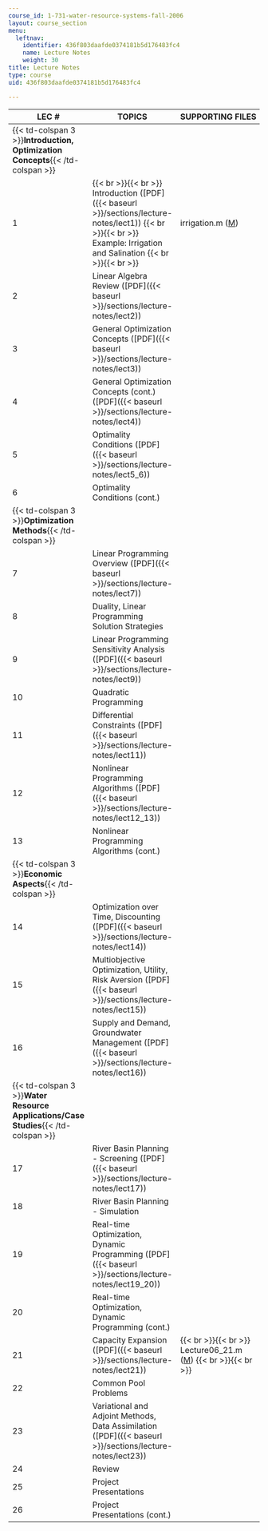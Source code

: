 ```yaml
---
course_id: 1-731-water-resource-systems-fall-2006
layout: course_section
menu:
  leftnav:
    identifier: 436f803daafde0374181b5d176483fc4
    name: Lecture Notes
    weight: 30
title: Lecture Notes
type: course
uid: 436f803daafde0374181b5d176483fc4

---
```


| LEC # | TOPICS | SUPPORTING FILES |
| --- | --- | --- |
| {{< td-colspan 3 >}}**Introduction, Optimization Concepts**{{< /td-colspan >}} |||
| 1 |  {{< br >}}{{< br >}} Introduction ([PDF]({{< baseurl >}}/sections/lecture-notes/lect1)) {{< br >}}{{< br >}} Example: Irrigation and Salination {{< br >}}{{< br >}}  | irrigation.m ([M](/courses/civil-and-environmental-engineering/1-731-water-resource-systems-fall-2006/lecture-notes/irrigation.m)) |
| 2 | Linear Algebra Review ([PDF]({{< baseurl >}}/sections/lecture-notes/lect2)) | &nbsp; |
| 3 | General Optimization Concepts ([PDF]({{< baseurl >}}/sections/lecture-notes/lect3)) | &nbsp; |
| 4 | General Optimization Concepts (cont.) ([PDF]({{< baseurl >}}/sections/lecture-notes/lect4)) | &nbsp; |
| 5 | Optimality Conditions ([PDF]({{< baseurl >}}/sections/lecture-notes/lect5_6)) | &nbsp; |
| 6 | Optimality Conditions (cont.) | &nbsp; |
| {{< td-colspan 3 >}}**Optimization Methods**{{< /td-colspan >}} |||
| 7 | Linear Programming Overview ([PDF]({{< baseurl >}}/sections/lecture-notes/lect7)) | &nbsp; |
| 8 | Duality, Linear Programming Solution Strategies | &nbsp; |
| 9 | Linear Programming Sensitivity Analysis ([PDF]({{< baseurl >}}/sections/lecture-notes/lect9)) | &nbsp; |
| 10 | Quadratic Programming | &nbsp; |
| 11 | Differential Constraints ([PDF]({{< baseurl >}}/sections/lecture-notes/lect11)) | &nbsp; |
| 12 | Nonlinear Programming Algorithms ([PDF]({{< baseurl >}}/sections/lecture-notes/lect12_13)) | &nbsp; |
| 13 | Nonlinear Programming Algorithms (cont.) | &nbsp; |
| {{< td-colspan 3 >}}**Economic Aspects**{{< /td-colspan >}} |||
| 14 | Optimization over Time, Discounting ([PDF]({{< baseurl >}}/sections/lecture-notes/lect14)) | &nbsp; |
| 15 | Multiobjective Optimization, Utility, Risk Aversion ([PDF]({{< baseurl >}}/sections/lecture-notes/lect15)) | &nbsp; |
| 16 | Supply and Demand, Groundwater Management ([PDF]({{< baseurl >}}/sections/lecture-notes/lect16)) | &nbsp; |
| {{< td-colspan 3 >}}**Water Resource Applications/Case Studies**{{< /td-colspan >}} |||
| 17 | River Basin Planning - Screening ([PDF]({{< baseurl >}}/sections/lecture-notes/lect17)) | &nbsp; |
| 18 | River Basin Planning - Simulation | &nbsp; |
| 19 | Real-time Optimization, Dynamic Programming ([PDF]({{< baseurl >}}/sections/lecture-notes/lect19_20)) | &nbsp; |
| 20 | Real-time Optimization, Dynamic Programming (cont.) | &nbsp; |
| 21 | Capacity Expansion ([PDF]({{< baseurl >}}/sections/lecture-notes/lect21)) |  {{< br >}}{{< br >}} Lecture06\_21.m ([M](/courses/civil-and-environmental-engineering/1-731-water-resource-systems-fall-2006/lecture-notes/Lecture06_21.m)) {{< br >}}{{< br >}}  |
| 22 | Common Pool Problems | &nbsp; |
| 23 | Variational and Adjoint Methods, Data Assimilation ([PDF]({{< baseurl >}}/sections/lecture-notes/lect23)) | &nbsp; |
| 24 | Review | &nbsp; |
| 25 | Project Presentations | &nbsp; |
| 26 | Project Presentations (cont.) |